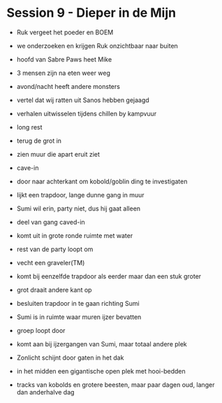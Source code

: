 # Session 9 - Dieper in de Mijn

- Ruk vergeet het poeder en BOEM
- we onderzoeken en krijgen Ruk onzichtbaar naar buiten

- hoofd van Sabre Paws heet Mike
- 3 mensen zijn na eten weer weg
- avond/nacht heeft andere monsters
- vertel dat wij ratten uit Sanos hebben gejaagd
- verhalen uitwisselen tijdens chillen by kampvuur

- long rest

- terug de grot in
- zien muur die apart eruit ziet
- cave-in

- door naar achterkant om kobold/goblin ding te investigaten
- lijkt een trapdoor, lange dunne gang in muur

- Sumi wil erin, party niet, dus hij gaat alleen
- deel van gang caved-in
- komt uit in grote ronde ruimte met water

- rest van de party loopt om
- vecht een graveler(TM)

- komt bij eenzelfde trapdoor als eerder maar dan een stuk groter
- grot draait andere kant op
- besluiten trapdoor in te gaan richting Sumi

- Sumi is in ruimte waar muren ijzer bevatten

- groep loopt door
- komt aan bij ijzergangen van Sumi, maar totaal andere plek

- Zonlicht schijnt door gaten in het dak

- in het midden een gigantische open plek met hooi-bedden
- tracks van kobolds en grotere beesten, maar paar dagen oud, langer dan anderhalve dag
